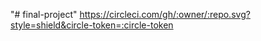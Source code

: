 "# final-project" 
https://circleci.com/gh/:owner/:repo.svg?style=shield&circle-token=:circle-token


